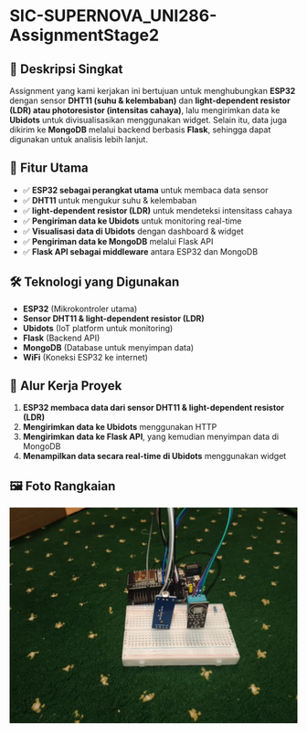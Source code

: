# SIC-SUPERNOVA_UNI286-AssignmentStage2

## 📌 Deskripsi Singkat
Assignment yang kami kerjakan ini bertujuan untuk menghubungkan **ESP32** dengan sensor **DHT11 (suhu & kelembaban)** dan **light-dependent resistor (LDR) atau photoresistor (intensitas cahaya)**, lalu mengirimkan data ke **Ubidots** untuk divisualisasikan menggunakan widget. Selain itu, data juga dikirim ke **MongoDB** melalui backend berbasis **Flask**, sehingga dapat digunakan untuk analisis lebih lanjut.

## 🎯 Fitur Utama
- ✅ **ESP32 sebagai perangkat utama** untuk membaca data sensor
- ✅ **DHT11** untuk mengukur suhu & kelembaban
- ✅ **light-dependent resistor (LDR)** untuk mendeteksi intensitass cahaya
- ✅ **Pengiriman data ke Ubidots** untuk monitoring real-time
- ✅ **Visualisasi data di Ubidots** dengan dashboard & widget
- ✅ **Pengiriman data ke MongoDB** melalui Flask API
- ✅ **Flask API sebagai middleware** antara ESP32 dan MongoDB

## 🛠️ Teknologi yang Digunakan
- **ESP32** (Mikrokontroler utama)
- **Sensor DHT11 & light-dependent resistor (LDR)**
- **Ubidots** (IoT platform untuk monitoring)
- **Flask** (Backend API)
- **MongoDB** (Database untuk menyimpan data)
- **WiFi** (Koneksi ESP32 ke internet)

## 🔧 Alur Kerja Proyek
1. **ESP32 membaca data dari sensor DHT11 & light-dependent resistor (LDR)**
2. **Mengirimkan data ke Ubidots** menggunakan HTTP 
3. **Mengirimkan data ke Flask API**, yang kemudian menyimpan data di MongoDB
4. **Menampilkan data secara real-time di Ubidots** menggunakan widget

## 🖼️ Foto Rangkaian
<p align="center">
  <img src = "image/gambar1.jpg" width=700>
</p>

